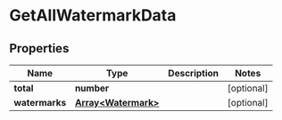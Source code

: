 
# GetAllWatermarkData

## Properties

Name | Type | Description | Notes
------------ | ------------- | ------------- | -------------
**total** | **number** |  |  [optional]
**watermarks** | [**Array&lt;Watermark&gt;**](Watermark.md) |  |  [optional]



